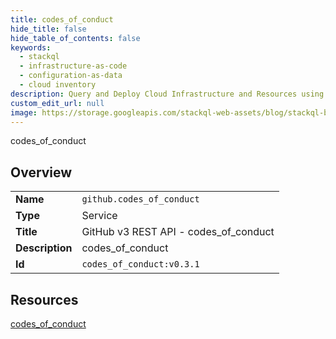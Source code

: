 ```yaml
---
title: codes_of_conduct
hide_title: false
hide_table_of_contents: false
keywords:
  - stackql
  - infrastructure-as-code
  - configuration-as-data
  - cloud inventory
description: Query and Deploy Cloud Infrastructure and Resources using SQL
custom_edit_url: null
image: https://storage.googleapis.com/stackql-web-assets/blog/stackql-blog-post-featured-image.png
---
```

codes_of_conduct  
    

## Overview
<table><tbody>
<tr><td><b>Name</b></td><td><code>github.codes_of_conduct</code></td></tr>
<tr><td><b>Type</b></td><td>Service</td></tr>
<tr><td><b>Title</b></td><td>GitHub v3 REST API - codes_of_conduct</td></tr>
<tr><td><b>Description</b></td><td>codes_of_conduct</td></tr>
<tr><td><b>Id</b></td><td><code>codes_of_conduct:v0.3.1</code></td></tr>
</tbody></table>

## Resources
<div class="row">
<div class="providerDocColumn">
<a href="/providers/github/codes_of_conduct/codes_of_conduct/">codes_of_conduct</a><br />
</div>
<div class="providerDocColumn">
</div>
</div>
